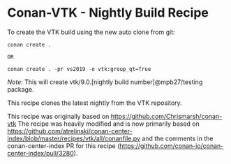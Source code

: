 # Conan-VTK - Nightly Build Recipe

To create the VTK build using the new auto clone from git:

```
conan create .

OR

conan create . -pr vs2019 -o vtk:group_qt=True
```

_Note_: This will create vtk/9.0.[nightly build number]@mpb27/testing package.

This recipe clones the latest nightly from the VTK repository.

This recipe was originally based on https://github.com/Chrismarsh/conan-vtk
The recipe was heavily modified and is now primarily based on https://github.com/atrelinski/conan-center-index/blob/master/recipes/vtk/all/conanfile.py and the comments in the conan-center-index PR for this recipe (https://github.com/conan-io/conan-center-index/pull/3280).
